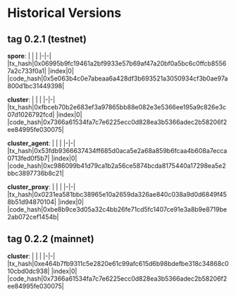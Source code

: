 # Historical Versions

## tag 0.2.1 (testnet)

**spore**:
| | |
|-|-|
|tx_hash|0x06995b9fc19461a2bf9933e57b69af47a20bf0a5bc6c0ffcb85567a2c733f0a1|
|index|0|
|code_hash|0x5e063b4c0e7abeaa6a428df3b693521a3050934cf3b0ae97a800d1bc31449398|

**cluster**:
| | |
|-|-|
|tx_hash|0xfbceb70b2e683ef3a97865bb88e082e3e5366ee195a9c826e3c07d1026792fcd|
|index|0|
|code_hash|0x7366a61534fa7c7e6225ecc0d828ea3b5366adec2b58206f2ee84995fe030075|

**cluster_agent**:
| | |
|-|-|
|tx_hash|0x53fdb9366637434ff685d0aca5e2a68a859b6fcaa4b608a7ecca0713fed0f5b7|
|index|0|
|code_hash|0xc986099b41d79ca1b2a56ce5874bcda8175440a17298ea5e2bbc3897736b8c21|

**cluster_proxy**:
| | |
|-|-|
|tx_hash|0x0231ea581bbc38965e10a2659da326ae840c038a9d0d6849f458b51d94870104|
|index|0|
|code_hash|0xbe8b9ce3d05a32c4bb26fe71cd5fc1407ce91e3a8b9e8719be2ab072cef1454b|

## tag 0.2.2 (mainnet)


**cluster**:
| | |
|-|-|
|tx_hash|0xe464b7fb9311c5e2820e61c99afc615d6b98bdefbe318c34868c010cbd0dc938|
|index|0|
|code_hash|0x7366a61534fa7c7e6225ecc0d828ea3b5366adec2b58206f2ee84995fe030075|
